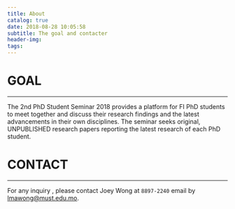 ```yaml
---
title: About
catalog: true
date: 2018-08-28 10:05:58
subtitle: The goal and contacter
header-img:
tags:
---
```

# GOAL
---
The 2nd PhD Student Seminar 2018 provides a platform for FI PhD students to meet together and discuss their research findings and the latest advancements in their own disciplines. The seminar seeks original, UNPUBLISHED research papers reporting the latest research of each PhD student.


# CONTACT
---
For any inquiry , please contact Joey Wong at `8897-2240`
email by lmawong@must.edu.mo.
